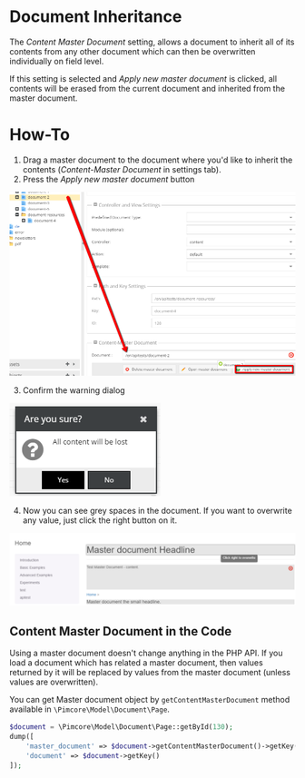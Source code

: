 # Document Inheritance 

The *Content Master Document* setting, allows a document to inherit all of its contents from any other document which can 
then be overwritten individually on field level. 

If this setting is selected and *Apply new master document* is clicked, all contents will be erased from the current 
document and inherited from the master document. 

# How-To

1. Drag a master document to the document where you'd like to inherit the contents (*Content-Master Document* in settings tab).
2. Press the *Apply new master document* button

![Apply master document](../img/master_document_1step.png)

3. Confirm the warning dialog 

![Confirm master document changes](../img/master_document_2step.png)

4. Now you can see grey spaces in the document. 
If you want to overwrite any value, just click the right button on it.
 
![Master document - the editmode preview](../img/master_document_3step.png)

## Content Master Document in the Code

Using a master document doesn't change anything in the PHP API. If you load a document which has related a master document, 
then values returned by it will be replaced by values from the master document (unless values are overwritten).

You can get Master document object by `getContentMasterDocument` method available in `\Pimcore\Model\Document\Page`.

```php
$document = \Pimcore\Model\Document\Page::getById(130);
dump([
    'master_document' => $document->getContentMasterDocument()->getKey(),
    'document' => $document->getKey()
]);
```
